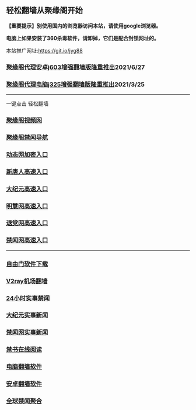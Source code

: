 ## 轻松翻墙从聚缘阁开始

**【重要提示】别使用国内的浏览器访问本站，请使用google浏览器。**

**电脑上如果安装了360杀毒软件，请卸掉，它们是配合封锁网址的。**

本站推广网址:https://git.io/jyg88

### [聚缘阁代理安卓j603增强翻墙版隆重推出](https://gitlab.com/juyuange/2/-/raw/master/j603.apk)2021/6/27

### [聚缘阁代理电脑j325增强翻墙版隆重推出](https://gitlab.com/juyuange/2/-/raw/master/j325dn.rar)2021/3/25


***

一键点击 轻松翻墙

### [聚缘阁视频网](http://2tttt.lccc.lockemyit.com/tv)

### [聚缘阁禁闻导航](http://27776t.lccc.lockemyit.com/dh1)

### [动态网加密入口](http://285t.lccc.lockemyit.com/2/xxx/c3334g)

### [新唐人高速入口](http://2t445.lccc.lockemyit.com/2/xxx/u5x)

### [大纪元高速入口](http://2t223.lccc.lockemyit.com/2/xxx/x7g)

### [明慧网高速入口](http://2567t.lccc.lockemyit.com/2/xxx/e3x)

### [退党网高速入口](http://2ju8t.lccc.lockemyit.com/2/xxx/e8x)

### [禁闻网高速入口](http://2568t.lccc.lockemyit.com/2/xxx/e16x)


***


### [自由门软件下载](https://git.io/skyfree)

### [V2ray机场翻墙](https://github.com/bannedbook/fanqiang/wiki/V2ray%E6%9C%BA%E5%9C%BA)

### [24小时实事禁闻](https://github.com/fyvn2199/djy/blob/master/gb/n24hr.md?dfh#1)

### [大纪元实事新闻](https://github.com/fyvn2199/djy/blob/master/gb/nsc413.md?dfh#1)

### [禁闻网实事新闻](https://github.com/fqnews/bnews)

### [禁书在线阅读](https://github.com/txyzum203/djy/blob/master/gb/9p.md?flntdtv#1)

### [电脑翻墙软件](https://github.com/Alvin9999/new-pac/wiki)

### [安卓翻墙软件](https://git.io/afq)

### [全球禁闻聚合](https://github.com/gfw-breaker/banned-news1/blob/master/README.md)













